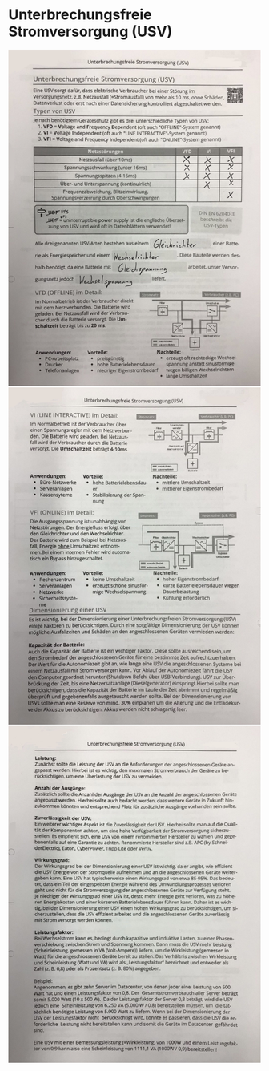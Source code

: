 # Unterbrechungsfreie Stromversorgung (USV)

![Kapselung der Daten](pics/usv1.PNG)
![Kapselung der Daten](pics/usv2.PNG)
![Kapselung der Daten](pics/usv3.PNG)
